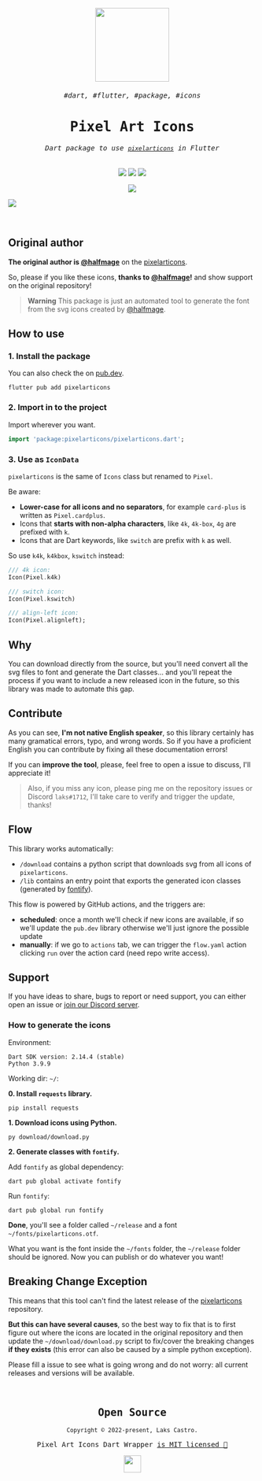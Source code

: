 <samp>
  
<p align="center">
  <img src="https://user-images.githubusercontent.com/51419598/152648731-567997ec-ac1c-4a9c-a816-a1fb1882abbe.png" width="150">
</p>
  
<samp><h6 align="center">#dart, #flutter, #package, #icons</h6></samp>
<samp><h1 align="center">Pixel Art Icons</h1></samp>

<h6 align="center"><samp>Dart package to use <a href="https://pixelarticons.com/"><code>pixelarticons</code></a> in Flutter</samp></h6>

<p align="center">
  <img src="https://img.shields.io/badge/Dart-22272E?&style=for-the-badge&logo=dart&logoColor=48C1BB">
  <img src="https://img.shields.io/badge/Flutter-22272E?style=for-the-badge&logo=flutter&logoColor=54C2F6">
  <img src="https://img.shields.io/badge/Python-22272E?style=for-the-badge&logo=python&logoColor=326EA0">
</p>
  
<p align="center">
  <a href="https://pub.dartlang.org/packages/pixelarticons"><img src="https://img.shields.io/pub/v/pixelarticons.svg" /></a>
</p>

<kbd><img src="https://user-images.githubusercontent.com/51419598/152649069-fa447289-0e7f-4c5e-af4d-bef4c62c71ce.png"></kbd>

</samp>

<br />

## Original author

**The original author is [@halfmage](https://github.com/halfmage)** on the [pixelarticons](https://github.com/halfmage/pixelarticons).

So, please if you like these icons, **thanks to [@halfmage](https://github.com/halfmage)!** and show support on the original repository!

> **Warning** This package is just an automated tool to generate the font from the svg icons created by [@halfmage](https://github.com/halfmage).

## How to use

### 1. Install the package

You can also check the on [pub.dev](https://pub.dartlang.org/packages/pixelarticons).

```shell
flutter pub add pixelarticons
```

### 2. Import in to the project

Import wherever you want.

```dart
import 'package:pixelarticons/pixelarticons.dart';
```

### 3. Use as `IconData`

`pixelarticons` is the same of `Icons` class but renamed to `Pixel`.

Be aware:

- **Lower-case for all icons and no separators**, for example `card-plus` is written as `Pixel.cardplus`.
- Icons that **starts with non-alpha characters**, like `4k`, `4k-box`, `4g` are prefixed with `k`.
- Icons that are Dart keywords, like `switch` are prefix with `k` as well.

So use `k4k`, `k4kbox`, `kswitch` instead:

```dart
/// 4k icon:
Icon(Pixel.k4k)

/// switch icon:
Icon(Pixel.kswitch)

/// align-left icon:
Icon(Pixel.alignleft);
```

## Why

You can download directly from the source, but you'll need convert all the svg files to font and generate the Dart classes... and you'll repeat the process if you want to include a new released icon in the future, so this library was made to automate this gap.

## Contribute

As you can see, **I'm not native English speaker**, so this library certainly has many gramatical errors, typo, and wrong words. So if you have a proficient English you can contribute by fixing all these documentation errors!

If you can **improve the tool**, please, feel free to open a issue to discuss, I'll appreciate it!

> Also, if you miss any icon, please ping me on the repository issues or Discord `laks#1712`, I'll take care to verify and trigger the update, thanks!

## Flow

This library works automatically:

- `/download` contains a python script that downloads svg from all icons of `pixelarticons`.
- `/lib` contains an entry point that exports the generated icon classes (generated by [fontify](https://github.com/westracer/fontify)).

This flow is powered by GitHub actions, and the triggers are:

- **scheduled**: once a month we'll check if new icons are available, if so we'll update the `pub.dev` library otherwise we'll just ignore the possible update
- **manually**: if we go to `actions` tab, we can trigger the `flow.yaml` action clicking `run` over the action card (need repo write access).

## Support

If you have ideas to share, bugs to report or need support, you can either open an issue or [join our Discord server](https://discord.gg/86GDERXZNS).

### How to generate the icons

Environment:

```
Dart SDK version: 2.14.4 (stable)
Python 3.9.9
```

Working dir: `~/`:

**0. Install `requests` library.**

```
pip install requests
```

**1. Download icons using Python.**

```
py download/download.py
```

**2. Generate classes with `fontify`.**

Add `fontify` as global dependency:

```
dart pub global activate fontify
```

Run `fontify`:

```
dart pub global run fontify
```

**Done**, you'll see a folder called `~/release` and a font `~/fonts/pixelarticons.otf`.

What you want is the font inside the `~/fonts` folder, the `~/release` folder should be ignored. Now you can publish or do whatever you want!

## Breaking Change Exception

This means that this tool can't find the latest release of the [pixelarticons](https://github.com/halfmage/pixelarticons) repository.

**But this can have several causes**, so the best way to fix that is to first figure out where the icons are located in the original repository and then update the `~/download/download.py` script to fix/cover the breaking changes **if they exists** (this error can also be caused by a simple python exception).

Please fill a issue to see what is going wrong and do not worry: all current releases and versions will be available.

<br>

<samp>

<h2 align="center">
  Open Source
</h2>
<p align="center">
  <sub>Copyright © 2022-present, Laks Castro.</sub>
</p>
<p align="center">Pixel Art Icons Dart Wrapper <a href="https://github.com/LaksCastro/pixelarticons/blob/master/LICENSE">is MIT licensed 💖</a></p>
<p align="center">
  <img src="https://user-images.githubusercontent.com/51419598/152648448-82403d04-c90a-44e7-ae9c-797228864985.png" width="35" />
</p>
  
</samp>
